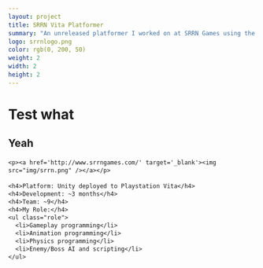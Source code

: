 ```yaml
---
layout: project
title: SRRN Vita Platformer
summary: "An unreleased platformer I worked on at SRRN Games using the Unity Vita plugin."
logo: srrnlogo.png
color: rgb(0, 200, 50)
weight: 2
width: 2
height: 2
---
```


# Test what
## Yeah

    <p><a href='http://www.srrngames.com/' target='_blank'><img src="img/srrn.png" /></a></p>
    
    <h4>Platform: Unity deployed to Playstation Vita</h4>
    <h4>Development: ~3 months</h4>
    <h4>Team: ~9</h4>
    <h4>My Role:</h4>
    <ul class="role">
      <li>Gameplay programming</li>
      <li>Animation programming</li>
      <li>Physics programming</li>
      <li>Enemy/Boss AI and scripting</li>
    </ul>